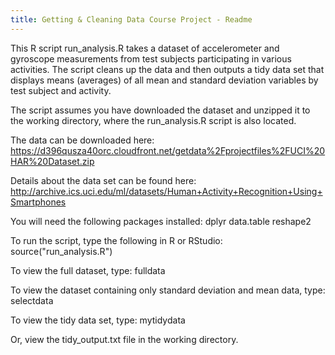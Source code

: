 ```yaml
---
title: Getting & Cleaning Data Course Project - Readme
---
```


This R script run_analysis.R takes a dataset of accelerometer and gyroscope measurements from test subjects participating in various activities. The script cleans up the data and then outputs a tidy data set that displays means (averages) of all mean and standard deviation variables by test subject and activity.

The script assumes you have downloaded the dataset and unzipped it to the working directory, where the run_analysis.R script is also located.

The data can be downloaded here:
https://d396qusza40orc.cloudfront.net/getdata%2Fprojectfiles%2FUCI%20HAR%20Dataset.zip

Details about the data set can be found here:
http://archive.ics.uci.edu/ml/datasets/Human+Activity+Recognition+Using+Smartphones

You will need the following packages installed:
   dplyr
   data.table
   reshape2

To run the script, type the following in R or RStudio:
   source("run_analysis.R")

To view the full dataset, type:
   fulldata

To view the dataset containing only standard deviation and mean data, type:
   selectdata

To view the tidy data set, type:
   mytidydata

   Or, view the tidy_output.txt file in the working directory.   



